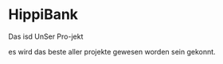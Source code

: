 # HippiBank


Das isd UnSer Pro-jekt

es wird das beste aller projekte gewesen worden sein gekonnt.
